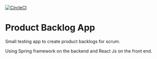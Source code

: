 [![CircleCI](https://circleci.com/gh/EmilioJeldes/pblog.svg?style=svg)](https://circleci.com/gh/EmilioJeldes/pblog)
# Product Backlog App
Small testing app to create product backlogs for scrum.

Using Spring framework on the backend and React Js on the front end.